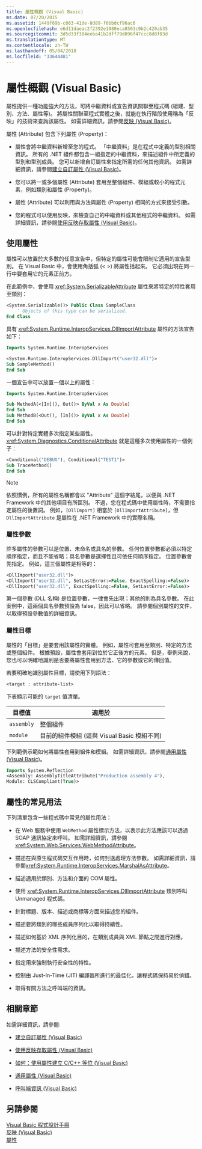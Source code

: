 ```yaml
---
title: 屬性概觀 (Visual Basic)
ms.date: 07/20/2015
ms.assetid: 1449f69b-c063-41de-8d89-f0bbdcf96ac6
ms.openlocfilehash: e6d11daeac2f2392e1080eca8503c9b2c420ab35
ms.sourcegitcommit: 3d5d33f384eeba41b2dff79d096f47ccc8d8f03d
ms.translationtype: MT
ms.contentlocale: zh-TW
ms.lasthandoff: 05/04/2018
ms.locfileid: "33644481"
---
```

# <a name="attributes-overview-visual-basic"></a>屬性概觀 (Visual Basic)
屬性提供一種功能強大的方法，可將中繼資料或宣告資訊關聯至程式碼 (組建、型別、方法、屬性等)。 將屬性關聯至程式實體之後，就能在執行階段使用稱為「反映」的技術來查詢該屬性。 如需詳細資訊，請參閱[反映 (Visual Basic)](../../../../visual-basic/programming-guide/concepts/reflection.md)。  
  
 屬性 (Attribute) 包含下列屬性 (Property)：  
  
-   屬性會將中繼資料新增至您的程式。 「中繼資料」是在程式中定義的型別相關資訊。 所有的 .NET 組件都包含一組指定的中繼資料，來描述組件中所定義的型別和型別成員。 您可以新增自訂屬性來指定所需的任何其他資訊。 如需詳細資訊，請參閱[建立自訂屬性 (Visual Basic)](../../../../visual-basic/programming-guide/concepts/attributes/creating-custom-attributes.md)。  
  
-   您可以將一或多個屬性 (Attribute) 套用至整個組件、模組或較小的程式元素，例如類別和屬性 (Property)。  
  
-   屬性 (Attribute) 可以利用與方法與屬性 (Property) 相同的方式來接受引數。  
  
-   您的程式可以使用反映，來檢查自己的中繼資料或其他程式的中繼資料。 如需詳細資訊，請參閱[使用反映存取屬性 (Visual Basic)](../../../../visual-basic/programming-guide/concepts/attributes/accessing-attributes-by-using-reflection.md)。  
  
## <a name="using-attributes"></a>使用屬性  
 屬性可以放置於大多數的任意宣告中，但特定的屬性可能會限制它適用的宣告型別。 在 Visual Basic 中，會使用角括弧 (\< >) 將屬性括起來。 它必須出現在同一行中要套用它的元素正前方。  
  
 在此範例中，會使用 <xref:System.SerializableAttribute> 屬性來將特定的特性套用至類別：  
  
```vb  
<System.Serializable()> Public Class SampleClass  
    ' Objects of this type can be serialized.  
End Class  
```  
  
 具有 <xref:System.Runtime.InteropServices.DllImportAttribute> 屬性的方法宣告如下：  
  
```vb  
Imports System.Runtime.InteropServices  
```  
  
```vb  
<System.Runtime.InteropServices.DllImport("user32.dll")>   
Sub SampleMethod()  
End Sub  
```  
  
 一個宣告中可以放置一個以上的屬性：  
  
```vb  
Imports System.Runtime.InteropServices  
```  
  
```vb  
Sub MethodA(<[In](), Out()> ByVal x As Double)  
End Sub  
Sub MethodB(<Out(), [In]()> ByVal x As Double)  
End Sub  
```  
  
 可以針對特定實體多次指定某些屬性。 <xref:System.Diagnostics.ConditionalAttribute> 就是這種多次使用屬性的一個例子：  
  
```vb  
<Conditional("DEBUG"), Conditional("TEST1")>   
Sub TraceMethod()  
End Sub  
```  
  
> [!NOTE]
>  依照慣例，所有的屬性名稱都會以 "Attribute" 這個字結尾，以便與 .NET Framework 中的其他項目有所區別。 不過，您在程式碼中使用屬性時，不需要指定屬性的後置詞。 例如，`[DllImport]` 相當於 `[DllImportAttribute]`，但 `DllImportAttribute` 是屬性在 .NET Framework 中的實際名稱。  
  
### <a name="attribute-parameters"></a>屬性參數  
 許多屬性的參數可以是位置、未命名或具名的參數。 任何位置參數都必須以特定順序指定，而且不能省略；具名參數是選擇性且可依任何順序指定。 位置參數會先指定。 例如，這三個屬性是相等的：  
  
```vb  
<DllImport("user32.dll")>  
<DllImport("user32.dll", SetLastError:=False, ExactSpelling:=False)>  
<DllImport("user32.dll", ExactSpelling:=False, SetLastError:=False)>  
```  
  
 第一個參數 (DLL 名稱) 是位置參數，一律會先出現；其他的則為具名參數。 在此案例中，這兩個具名參數預設為 false，因此可以省略。 請參閱個別屬性的文件，以取得預設參數值的詳細資訊。  
  
### <a name="attribute-targets"></a>屬性目標  
 屬性的「目標」是要套用該屬性的實體。 例如，屬性可套用至類別、特定的方法或整個組件。 根據預設，屬性會套用到位於它正後方的元素。 但是，舉例來說，您也可以明確地識別是否要將屬性套用到方法、它的參數或它的傳回值。  
  
 若要明確地識別屬性目標，請使用下列語法：  
  
```vb  
<target : attribute-list>  
```  
  
 下表顯示可能的 `target` 值清單。  
  
|目標值|適用於|  
|------------------|----------------|  
|`assembly`|整個組件|  
|`module`|目前的組件模組 (這與 Visual Basic 模組不同)|  
  
 下列範例示範如何將屬性套用到組件和模組。 如需詳細資訊，請參閱[通用屬性 (Visual Basic)](../../../../visual-basic/programming-guide/concepts/attributes/common-attributes.md)。  
  
```vb  
Imports System.Reflection  
<Assembly: AssemblyTitleAttribute("Production assembly 4"),   
Module: CLSCompliant(True)>   
```  
  
## <a name="common-uses-for-attributes"></a>屬性的常見用法  
 下列清單包含一些程式碼中常見的屬性用法：  
  
-   在 Web 服務中使用 `WebMethod` 屬性標示方法，以表示此方法應該可以透過 SOAP 通訊協定來呼叫。 如需詳細資訊，請參閱<xref:System.Web.Services.WebMethodAttribute>。  
  
-   描述在與原生程式碼交互作用時，如何封送處理方法參數。 如需詳細資訊，請參閱<xref:System.Runtime.InteropServices.MarshalAsAttribute>。  
  
-   描述適用於類別、方法和介面的 COM 屬性。  
  
-   使用 <xref:System.Runtime.InteropServices.DllImportAttribute> 類別呼叫 Unmanaged 程式碼。  
  
-   針對標題、版本、描述或商標等方面來描述您的組件。  
  
-   描述要將類別的哪些成員序列化以取得持續性。  
  
-   描述如何基於 XML 序列化目的，在類別成員與 XML 節點之間進行對應。  
  
-   描述方法的安全性需求。  
  
-   指定用來強制執行安全性的特性。  
  
-   控制由 Just-In-Time (JIT) 編譯器所進行的最佳化，讓程式碼保持易於偵錯。  
  
-   取得有關方法之呼叫端的資訊。  
  
## <a name="related-sections"></a>相關章節  
 如需詳細資訊，請參閱:  
  
-   [建立自訂屬性 (Visual Basic)](../../../../visual-basic/programming-guide/concepts/attributes/creating-custom-attributes.md)  
  
-   [使用反映存取屬性 (Visual Basic)](../../../../visual-basic/programming-guide/concepts/attributes/accessing-attributes-by-using-reflection.md)  
  
-   [如何：使用屬性建立 C/C++ 等位 (Visual Basic)](../../../../visual-basic/programming-guide/concepts/attributes/how-to-create-a-c-cpp-union-by-using-attributes.md)  
  
-   [通用屬性 (Visual Basic)](../../../../visual-basic/programming-guide/concepts/attributes/common-attributes.md)  
  
-   [呼叫端資訊 (Visual Basic)](../../../../visual-basic/programming-guide/concepts/caller-information.md)  
  
## <a name="see-also"></a>另請參閱  
 [Visual Basic 程式設計手冊](../../../../visual-basic/programming-guide/index.md)  
 [反映 (Visual Basic)](../../../../visual-basic/programming-guide/concepts/reflection.md)  
 [屬性](../../../../standard/attributes/index.md)
